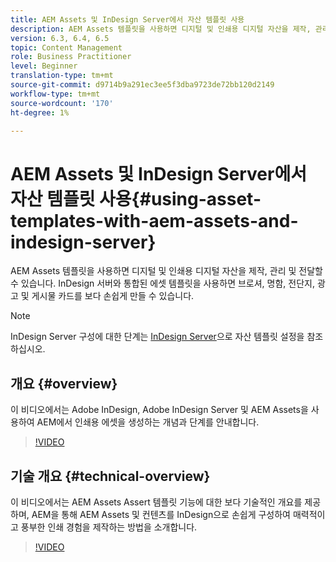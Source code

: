 ```yaml
---
title: AEM Assets 및 InDesign Server에서 자산 템플릿 사용
description: AEM Assets 템플릿을 사용하면 디지털 및 인쇄용 디지털 자산을 제작, 관리 및 전달할 수 있습니다. InDesign 서버와 통합된 에셋 템플릿을 사용하면 브로셔, 명함, 전단지, 광고 및 게시물 카드를 보다 손쉽게 만들 수 있습니다.
version: 6.3, 6.4, 6.5
topic: Content Management
role: Business Practitioner
level: Beginner
translation-type: tm+mt
source-git-commit: d9714b9a291ec3ee5f3dba9723de72bb120d2149
workflow-type: tm+mt
source-wordcount: '170'
ht-degree: 1%

---
```



# AEM Assets 및 InDesign Server에서 자산 템플릿 사용{#using-asset-templates-with-aem-assets-and-indesign-server}

AEM Assets 템플릿을 사용하면 디지털 및 인쇄용 디지털 자산을 제작, 관리 및 전달할 수 있습니다. InDesign 서버와 통합된 에셋 템플릿을 사용하면 브로셔, 명함, 전단지, 광고 및 게시물 카드를 보다 손쉽게 만들 수 있습니다.

>[!NOTE]
>
>InDesign Server 구성에 대한 단계는 [InDesign Server](asset-templates-technical-video-setup.md)으로 자산 템플릿 설정을 참조하십시오.

## 개요 {#overview}

이 비디오에서는 Adobe InDesign, Adobe InDesign Server 및 AEM Assets을 사용하여 AEM에서 인쇄용 에셋을 생성하는 개념과 단계를 안내합니다.

>[!VIDEO](https://video.tv.adobe.com/v/25170?quality=12&learn=on)

## 기술 개요 {#technical-overview}

이 비디오에서는 AEM Assets Assert 템플릿 기능에 대한 보다 기술적인 개요를 제공하며, AEM을 통해 AEM Assets 및 컨텐츠를 InDesign으로 손쉽게 구성하여 매력적이고 풍부한 인쇄 경험을 제작하는 방법을 소개합니다.

>[!VIDEO](https://video.tv.adobe.com/v/17071/?quality=9&learn=on)